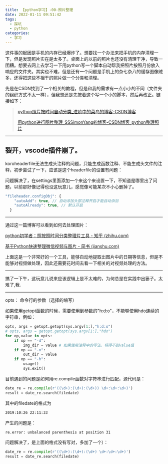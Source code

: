 ```yaml
---
title: 【python学习】-00-照片整理
date: 2022-01-11 09:51:42
tags: 
  - 踩坑
  - python
categories:
  - 学习
---
```


这件事的起因是手机的内存已经爆炸了。想要找一个办法来把手机的内存清理一下，但是发现照片实在是太多了。桌面上的以前的照片也还没有清理干净，导致一团糟。想要去网上去学习一下用python写一个脚本自动帮我把照片按照月份放入响应的文件夹。其实也不难，但是还有一个问题是手机上的杂七杂八的缓存图像贼多，还得把这些不相干的照片做一个分类和清理。

先是在CSDN找到了一个相关的教程，但是和我的需求有一点小小的不同（文件夹的组织方式不太一样），但我想还是先按着这个写一个小的脚本，然后再改正。链接如下：

> [python照片按时间自动分类_进阶中的菜鸟的博客-CSDN博客](https://blog.csdn.net/weixin_38263568/article/details/104289603)
>
> [用python进行图片整理_SSSimonYang的博客-CSDN博客_python整理照片](https://blog.csdn.net/qq_24992725/article/details/107069631)

---

## 裂开，vscode插件崩了。

koroheaderfile无法生成头注释的问题，只能生成函数注释、不能生成头文件的注释，初步尝试了一下，应该是这个headerfile的设置有问题：

问题解决了，在settings里面添加一个来这个来设置一下，不知道是哪里出了问题，以前那好像记得也没这玩意儿，感觉像可能某次不小心删掉了。

```js
"fileheader.configObj": {
    "autoAdd": true, // 自动添加头部注释开启才能自动添加
    "autoAlready": true, // 默认开启
  }
```

---

通过这一篇博客可以看到如何去处理图片：

[python初学者：照按照时间分类整理片工具 - 知乎 (zhihu.com)](https://zhuanlan.zhihu.com/p/55266474)

[基于Python快速整理微信视频与图片 - 简书 (jianshu.com)](https://www.jianshu.com/p/3b61923efdf1)

上面这是一个非常好的一个工具，能够自动地提取出图片中的日期等信息，但是不能够对视频做处理，因此还需要花时间去看一下相关的对视频处理的方法。

---

搞了一下午，这玩意儿说来应该逻辑上是不太难的，为何总是在实践中出篓子。太难了,我.

---

opts： 命令行的参数（选择的缩写）

如果使用getopt函数的时候，需要使用到参数的"h:d:o"，不能够使用hdo连续的字符串，例如：

```python
opts, args = getopt.getopt(sys.argv[1:],"h:d:o")
# opts, args = getopt.getopt(sys.argv[1:],"hdo")
for op,value in opts:
    if op == "-d":
        img_dir = value	# 如果使用注释中的写法，将得不到value值
    if op == "-o":
        out_dir = value
    if op == "-h":
        usage()
        sys.exit()
```

目前遇到的问题是如何用re.compile函数对字符串进行匹配，源代码是：

```python
date_re = re.compile(r'((\d+):(\d+):(\d+)) \d+:\d+:\d+)')
result = date_re.search(filedate)
```

其中的filedate的格式为

```cmd
2019:10:26 22:11:33
```

产生的问题是：

```cmd
re.error: unbalanced parenthesis at position 31
```

问题解决了，是上面的格式没有写对，多加了一个）：

```python
date_re = re.compile(r'((\d+):(\d+):(\d+) \d+:\d+:\d+)')
result = date_re.search(filedate)
```

